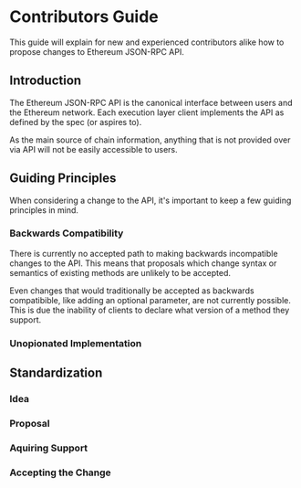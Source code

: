 # Contributors Guide

This guide will explain for new and experienced contributors alike how to
propose changes to Ethereum JSON-RPC API.

## Introduction

The Ethereum JSON-RPC API is the canonical interface between users and the
Ethereum network. Each execution layer client implements the API as defined by
the spec (or aspires to). 

As the main source of chain information, anything that is not
provided over via API will not be easily accessible to users. 

## Guiding Principles

When considering a change to the API, it's important to keep a few guiding
principles in mind.

### Backwards Compatibility

There is currently no accepted path to making backwards incompatible changes to
the API. This means that proposals which change syntax or semantics of existing
methods are unlikely to be accepted.

Even changes that would traditionally be accepted as backwards compatibible,
like adding an optional parameter, are not currently possible. This is due
the inability of clients to declare what version of a method they support.

### Unopionated Implementation


## Standardization

### Idea

### Proposal

### Aquiring Support

### Accepting the Change

###
